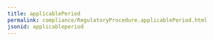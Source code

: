 ```yaml
---
title: applicablePeriod
permalink: compliance/RegulatoryProcedure.applicablePeriod.html
jsonid: applicableperiod
---
```

